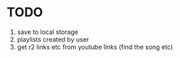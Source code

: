 # TODO


1. save to local storage
2. playlists created by user
3. get r2 links etc from youtube links (find the song etc)
